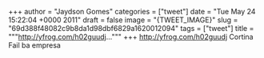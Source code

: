 
+++
author = "Jaydson Gomes"
categories = ["tweet"]
date = "Tue May 24 15:22:04 +0000 2011"
draft = false
image = "{TWEET_IMAGE}"
slug = "69d388f48082c9b8da1d98dbf6829a1620012094"
tags = ["tweet"]
title = """http://yfrog.com/h02guudj..."""
+++
http://yfrog.com/h02guudj Cortina Fail ba empresa
